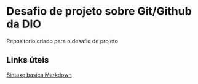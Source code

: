 # Desafio de projeto sobre Git/Github da DIO
Repositorio criado para o desafio de projeto

## Links úteis

[Sintaxe basica Markdown](https://www.markdownguide.org/basic-syntax/)
